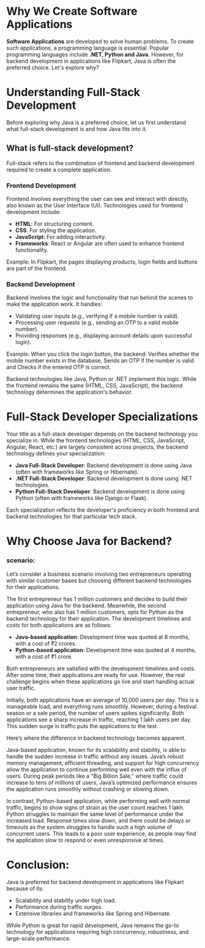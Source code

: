 # Why We Create Software Applications

**Software Applications** are developed to solve human problems. To create such applications, a programming language is essential. Popular programming languages include **.NET, Python and Java**. However, for backend development in applications like Flipkart, Java is often the preferred choice. Let's explore why?

# Understanding Full-Stack Development

Before exploring why Java is a preferred choice, let us first understand what full-stack development is and how Java fits into it.

## What is full-stack development?
Full-stack refers to the combination of frontend and backend development required to create a complete application.

### Frontend Development

Frontend involves everything the user can see and interact with directly, also known as the User Interface (UI). Technologies used for frontend development include:
- **HTML**: For structuring content.
- **CSS**: For styling the application.
- **JavaScript**: For adding interactivity.
- **Frameworks**: React or Angular are often used to enhance frontend functionality.

Example: In Flipkart, the pages displaying products, login fields and buttons are part of the frontend.

### Backend Development

Backend involves the logic and functionality that run behind the scenes to make the application work. It handles:
- Validating user inputs (e.g., verifying if a mobile number is valid).
- Processing user requests (e.g., sending an OTP to a valid mobile number).
- Providing responses (e.g., displaying account details upon successful login).

Example: When you click the login button, the backend: Verifies whether the mobile number exists in the database, Sends an OTP if the number is valid and Checks if the entered OTP is correct.

Backend technologies like Java, Python or .NET implement this logic. While the frontend remains the same (HTML, CSS, JavaScript), the backend technology determines the application's behavior.

# Full-Stack Developer Specializations

Your title as a full-stack developer depends on the backend technology you specialize in. While the frontend technologies (HTML, CSS, JavaScript, Angular, React, etc.) are largely consistent across projects, the backend technology defines your specialization:

- **Java Full-Stack Developer**: Backend development is done using Java (often with frameworks like Spring or Hibernate).
- **.NET Full-Stack Developer**: Backend development is done using .NET technologies.
- **Python Full-Stack Developer**: Backend development is done using Python (often with frameworks like Django or Flask).

Each specialization reflects the developer's proficiency in both frontend and backend technologies for that particular tech stack.

# Why Choose Java for Backend?

### scenario:
Let’s consider a business scenario involving two entrepreneurs operating with similar customer bases but choosing different backend technologies for their applications.

The first entrepreneur has 1 million customers and decides to build their application using Java for the backend. Meanwhile, the second entrepreneur, who also has 1 million customers, opts for Python as the backend technology for their application. The development timelines and costs for both applications are as follows:

- **Java-based application**: Development time was quoted at 8 months, with a cost of ₹2 crores.
- **Python-based application**: Development time was quoted at 4 months, with a cost of ₹1 crore.

Both entrepreneurs are satisfied with the development timelines and costs. After some time, their applications are ready for use. However, the real challenge begins when these applications go live and start handling actual user traffic.

Initially, both applications have an average of 10,000 users per day. This is a manageable load, and everything runs smoothly. However, during a festival season or a sale period, the number of users spikes significantly. Both applications see a sharp increase in traffic, reaching 1 lakh users per day. This sudden surge in traffic puts the applications to the test.

Here’s where the difference in backend technology becomes apparent.

Java-based application, known for its scalability and stability, is able to handle the sudden increase in traffic without any issues. Java’s robust memory management, efficient threading, and support for high concurrency allow the application to continue performing well even with the influx of users. During peak periods like a "Big Billion Sale," where traffic could increase to tens of millions of users, Java’s optimized performance ensures the application runs smoothly without crashing or slowing down.

In contrast, Python-based application, while performing well with normal traffic, begins to show signs of strain as the user count reaches 1 lakh. Python struggles to maintain the same level of performance under the increased load. Response times slow down, and there could be delays or timeouts as the system struggles to handle such a high volume of concurrent users. This leads to a poor user experience, as people may find the application slow to respond or even unresponsive at times.

# Conclusion:
Java is preferred for backend development in applications like Flipkart because of its:
- Scalability and stability under high load.
- Performance during traffic surges.
- Extensive libraries and frameworks like Spring and Hibernate.

While Python is great for rapid development, Java remains the go-to technology for applications requiring high concurrency, robustness, and large-scale performance.

